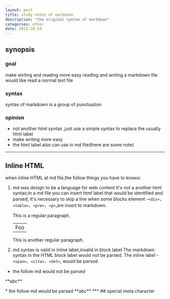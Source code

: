 ```yaml
---
layout: post
title: study notes of markdown
description: "the original syntax of markdown"
categories: other
date: 2013-10-24
---
```

## synopsis
### goal
make wirting and reading more easy 
reading and writing a markdown file would like read a normal text file		
### syntax
syntax of markdown is a group of punctuation
### opinion
* not another html syntax ,just use a simple syntax to replace the usually html label
* make writing more easy
* the html label also can use in md file(there are some note)
***
## Inline HTML
when inline HTML at md file,the follow things you have to knows:

1. md was design to be a language for web content
It's not a another html syntax;In a md file you can insert html label that would be identified and parsed;
It's necessary to skip a line when some blocks element -`<div>`、`<table>`、`<pre>`、`<p>`,are insert to markdown.

	This is a regular paragraph.

	<table>
		<tr>
			<td>Foo</td>
		</tr>
	</table>

	This is another regular paragraph.

2.  md syntax is valid in inline label,invalid in block label
The markdown syntax in the HTML block label would not be parsed.
The inline label -`<span>`、`<cite>`、`<del>`, would be parsed.
* the follow md would not be parsed

<p>
**abc**
</p>
* the follow md would be parsed
<span>
**abc**
</span>
***
## special meta character
